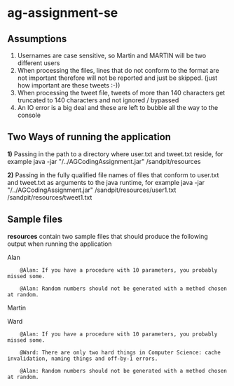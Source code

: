 # ag-assignment-se


## Assumptions
1) Usernames are case sensitive, so Martin and MARTIN will be two different users
2) When processing the files, lines that do not conform to the format are not important therefore will not be reported and just be skipped. 
(just how important are these tweets :-))
3) When processing the tweet file, tweets of more than 140 characters get truncated to 140 characters and not ignored / bypassed
4) An IO error is a big deal and these are left to bubble all the way to the console 

## Two Ways of running the application
**1)** Passing in the path to a directory where user.txt and tweet.txt reside, for example
java -jar "/../AGCodingAssignment.jar" /sandpit/resources

**2)** Passing in the fully qualified file names of files that conform to user.txt and tweet.txt as arguments to the java runtime, for example
java -jar "/../AGCodingAssignment.jar" /sandpit/resources/user1.txt  /sandpit/resources/tweet1.txt

## Sample files
**resources** contain two sample files that should produce the following output when running the application

Alan

        @Alan: If you have a procedure with 10 parameters, you probably missed some.

        @Alan: Random numbers should not be generated with a method chosen at random.

Martin

Ward

        @Alan: If you have a procedure with 10 parameters, you probably missed some.

        @Ward: There are only two hard things in Computer Science: cache invalidation, naming things and off-by-1 errors.

        @Alan: Random numbers should not be generated with a method chosen at random.
